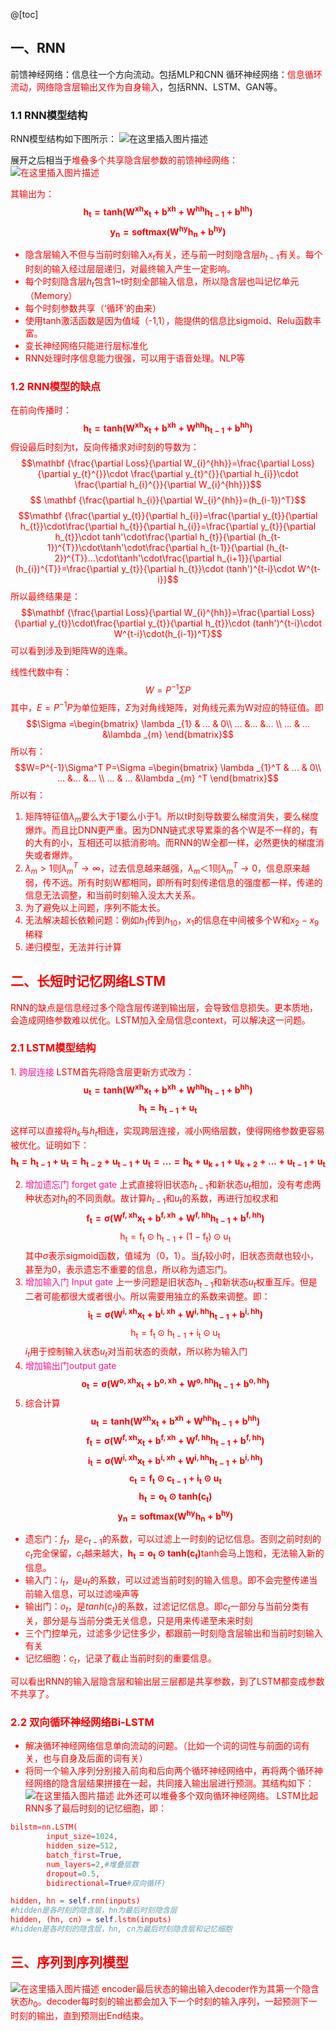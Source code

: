 ﻿@[toc]
## 一、RNN
前馈神经网络：信息往一个方向流动。包括MLP和CNN
循环神经网络：<font color='red'>信息循环流动，网络隐含层输出又作为自身输入</font>，包括RNN、LSTM、GAN等。
### 1.1 RNN模型结构
RNN模型结构如下图所示：
![在这里插入图片描述](https://img-blog.csdnimg.cn/62ffdeb2b9ec4e2cbcd4edfc85583c24.png?x-oss-process=image/watermark,type_ZHJvaWRzYW5zZmFsbGJhY2s,shadow_50,text_Q1NETiBA6K-75Lmm5LiN6KeJ5bey5pil5rex77yB,size_9,color_FFFFFF,t_70,g_se,x_16)

展开之后相当于<font color='red'>堆叠多个共享隐含层参数的前馈神经网络：
![在这里插入图片描述](https://img-blog.csdnimg.cn/e43dbda3e0d24019a13285a6e31086c4.png?x-oss-process=image/watermark,type_ZHJvaWRzYW5zZmFsbGJhY2s,shadow_50,text_Q1NETiBA6K-75Lmm5LiN6KeJ5bey5pil5rex77yB,size_18,color_FFFFFF,t_70,g_se,x_16)


其输出为：
$$\mathbf {h_{t}=tanh(W^{xh}x_{t}+b^{xh}+W^{hh}h_{t-1}+b^{hh})}$$
$$\mathbf {y_{n}=softmax(W^{hy}h_{n}+b^{hy})}$$
- 隐含层输入不但与当前时刻输入$x_{t}$有关，还与前一时刻隐含层$h_{t-1}$有关。<font color='red'>每个时刻的输入经过层层递归，对最终输入产生一定影响。
- 每个时刻隐含层$h_{t}$包含1~t时刻全部输入信息，所以隐含层也叫记忆单元（Memory）
- <font color='red'>每个时刻参数共享（‘循环’的由来）</font>
- 使用tanh激活函数是因为值域（-1,1），能提供的信息比sigmoid、Relu函数丰富。
- 变长神经网络只能进行层标准化
- RNN处理时序信息能力很强，可以用于语音处理。NLP等
### 1.2 RNN模型的缺点
在前向传播时：
$$\mathbf {h_{t}=tanh(W^{xh}x_{t}+b^{xh}+W^{hh}h_{t-1}+b^{hh})}$$
假设最后时刻为t，反向传播求对i时刻的导数为：
$$\mathbf {\frac{\partial Loss}{\partial W_{i}^{hh}}=\frac{\partial Loss}{\partial y_{t}^{}}\cdot \frac{\partial y_{t}^{}}{\partial h_{i}}\cdot \frac{\partial h_{i}^{}}{\partial W_{i}^{hh}}}$$
$$ \mathbf {\frac{\partial h_{i}}{\partial W_{i}^{hh}}=(h_{i-1})^T}$$
$$\mathbf {\frac{\partial y_{t}}{\partial h_{i}}=\frac{\partial y_{t}}{\partial h_{t}}\cdot\frac{\partial h_{t}}{\partial h_{i}}=\frac{\partial y_{t}}{\partial h_{t}}\cdot tanh'\cdot\frac{\partial h_{t}}{\partial (h_{t-1})^{T}}\cdot\tanh'\cdot\frac{\partial  h_{t-1}}{\partial  (h_{t-2})^{T}}...\cdot\tanh'\cdot\frac{\partial h_{i+1}}{\partial (h_{i})^{T}}=\frac{\partial y_{t}}{\partial h_{t}}\cdot (tanh')^{t-i}\cdot W^{t-i}}$$
所以最终结果是：$$\mathbf {\frac{\partial Loss}{\partial W_{i}^{hh}}=\frac{\partial Loss}{\partial y_{t}}\cdot\frac{\partial y_{t}}{\partial h_{t}}\cdot (tanh')^{t-i}\cdot W^{t-i}\cdot(h_{i-1})^T}$$
可以看到涉及到矩阵W的连乘。

线性代数中有：$$W=P^{-1}\Sigma P$$
其中，$E=P^{-1} P$为单位矩阵，$\Sigma$为对角线矩阵，对角线元素为W对应的特征值。即
$$\Sigma =\begin{bmatrix}
\lambda _{1} & ... & 0\\ 
... &...  &... \\ 
... & ... &\lambda _{m} 
\end{bmatrix}$$
所以有：
$$W=P^{-1}\Sigma^T P=\Sigma =\begin{bmatrix}
\lambda _{1}^T & ... & 0\\ 
... &...  &... \\ 
... & ... &\lambda _{m} ^T
\end{bmatrix}$$
所以有：
1. 矩阵特征值$\lambda _{m}$要么大于1要么小于1。<font color='red'>所以t时刻导数要么梯度消失，要么梯度爆炸。而且比DNN更严重。</font>因为DNN链式求导累乘的各个W是不一样的，有的大有的小，互相还可以抵消影响。而RNN的W全都一样，必然更快的梯度消失或者爆炸。
2. $\lambda _{m}>1$则$\lambda _{m}^T→\infty$，过去信息越来越强，$\lambda _{m}＜1$则$\lambda _{m}^T→0$，信息原来越弱，传不远。<font color='red'>所有时刻W都相同，即所有时刻传递信息的强度都一样，传递的信息无法调整，和当前时刻输入没太大关系。
3. 为了避免以上问题，序列不能太长。
4. 无法解决超长依赖问题：例如$h_1$传到$h_{10}$，$x_1$的信息在中间被多个W和$x_2-x_9$稀释
5. 递归模型，无法并行计算


## 二、长短时记忆网络LSTM
RNN的缺点是信息经过多个隐含层传递到输出层，会导致信息损失。更本质地，会造成网络参数难以优化。LSTM加入全局信息context，可以解决这一问题。
### 2.1 LSTM模型结构
1.<font color='deeppink'> 跨层连接</font>
LSTM首先将隐含层更新方式改为：
$$\mathbf {u_{t}=tanh(W^{xh}x_{t}+b^{xh}+W^{hh}h_{t-1}+b^{hh})}$$
$$\mathbf {h_{t}=h_{t-1}+u_{t}}$$

这样可以<font color='red'>直接将$h_{k}$与$h_{t}$相连，实现跨层连接，减小网络层数，使得网络参数更容易被优化。</font>证明如下：
$$\mathbf {h_{t}=h_{t-1}+u_{t}=h_{t-2}+u_{t-1}+u_{t}=...=h_{k}+u_{k+1}+u_{k+2}+...+u_{t-1}+u_{t}}$$

2. <font color='deeppink'> 增加遗忘门 forget gate</font>
上式直接将旧状态$h_{t-1}$和新状态$u_{t}$相加，没有考虑两种状态对$h_{t}$的不同贡献。故<font color='red'>计算$h_{t-1}$和$u_{t}$的系数，再进行加权求和</font>
$$\mathbf {f_{t}=\sigma(W^{f,xh}x_{t}+b^{f,xh}+W^{f,hh}h_{t-1}+b^{f,hh})}$$
$$\mathsf {h_{t}=f_{t}\odot h_{t-1}+(1-f_{t})\odot u_{t}}$$
其中$\sigma$表示sigmoid函数，值域为（0，1）。当$f_{t}$较小时，旧状态贡献也较小，甚至为0，表示遗忘不重要的信息，所以称为遗忘门。
3. <font color='deeppink'> 增加输入门 Input gate</font>
上一步问题是旧状态$h_{t-1}$和新状态$u_{t}$权重互斥。但是二者可能都很大或者很小。所以需要用独立的系数来调整。即：
$$\mathbf {i_{t}=\sigma(W^{i,xh}x_{t}+b^{i,xh}+W^{i,hh}h_{t-1}+b^{i,hh})}$$
$$\mathsf {h_{t}=f_{t}\odot h_{t-1}+i_{t}\odot u_{t}}$$
$i_{t}$用于控制输入状态$u_{t}$对当前状态的贡献，所以称为输入门
4.  <font color='deeppink'>增加输出门output gate</font>
$$\mathbf {o_{t}=\sigma(W^{o,xh}x_{t}+b^{o,xh}+W^{o,hh}h_{t-1}+b^{o,hh})}$$
5. 综合计算
$$\mathbf {u_{t}=tanh(W^{xh}x_{t}+b^{xh}+W^{hh}h_{t-1}+b^{hh})}$$
$$\mathbf {f_{t}=\sigma(W^{f,xh}x_{t}+b^{f,xh}+W^{f,hh}h_{t-1}+b^{f,hh})}$$
$$\mathbf {i_{t}=\sigma(W^{i,xh}x_{t}+b^{i,xh}+W^{i,hh}h_{t-1}+b^{i,hh})}$$
$$\mathbf {c_{t}=f_{t}\odot c_{t-1}+i_{t}\odot u_{t}}$$
$$\mathbf {h_{t}=o_{t}\odot tanh(c_{t})}$$
$$\mathbf {y_{n}=softmax(W^{hy}h_{n}+b^{hy})}$$

- 遗忘门：$f_{t}$，是$c_{t-1}$的系数，可以过滤上一时刻的记忆信息。否则之前时刻的$c_t$完全保留，$c_t$越来越大，$\mathbf {h_{t}=o_{t}\odot tanh(c_{t})}$tanh会马上饱和，无法输入新的信息。
- 输入门：$i_{t}$，是$u_{t}$的系数，可以过滤当前时刻的输入信息。即不会完整传递当前输入信息，可以过滤噪声等
- 输出门：$o_{t}$，是$tanh(c_{t})$的系数，过滤记忆信息。即$c_t$一部分与当前分类有关，部分是与当前分类无关信息，只是用来传递至未来时刻
- 三个门控单元，过滤多少记住多少，都跟前一时刻隐含层输出和当前时刻输入有关
- 记忆细胞：$c_{t}$，记录了截止当前时刻的重要信息。

可以看出RNN的输入层隐含层和输出层三层都是共享参数，到了LSTM都变成参数不共享了。
### 2.2 双向循环神经网络Bi-LSTM
- 解决循环神经网络信息单向流动的问题。（比如一个词的词性与前面的词有关，也与自身及后面的词有关）
- 将同一个输入序列分别接入前向和后向两个循环神经网络中，再将两个循环神经网络的隐含层结果拼接在一起，共同接入输出层进行预测。其结构如下：
![在这里插入图片描述](https://img-blog.csdnimg.cn/6baa84330c3d4c429eab020245b35135.png?x-oss-process=image/watermark,type_ZHJvaWRzYW5zZmFsbGJhY2s,shadow_50,text_Q1NETiBA6K-75Lmm5LiN6KeJ5bey5pil5rex77yB,size_16,color_FFFFFF,t_70,g_se,x_16)
此外还可以堆叠多个双向循环神经网络。
LSTM比起RNN多了最后时刻的记忆细胞，即：

```python
bilstm=nn.LSTM(
        input_size=1024, 
        hidden_size=512, 
        batch_first=True,
        num_layers=2,#堆叠层数
        dropout=0.5,  
        bidirectional=True#双向循环)

hidden, hn = self.rnn(inputs)
#hidden是各时刻的隐含层，hn为最后时刻隐含层
hidden, (hn, cn) = self.lstm(inputs)
#hidden是各时刻的隐含层，hn, cn为最后时刻隐含层和记忆细胞
```
## 三、序列到序列模型
![在这里插入图片描述](https://img-blog.csdnimg.cn/64936f4d61b341989d8f8b5774a68e23.png?x-oss-process=image/watermark,type_ZHJvaWRzYW5zZmFsbGJhY2s,shadow_50,text_Q1NETiBA6K-75Lmm5LiN6KeJ5bey5pil5rex77yB,size_19,color_FFFFFF,t_70,g_se,x_16)
encoder最后状态的输出输入decoder作为其第一个隐含状态$h_0$。decoder每时刻的输出都会加入下一个时刻的输入序列，一起预测下一时刻的输出，直到预测出End结束。







